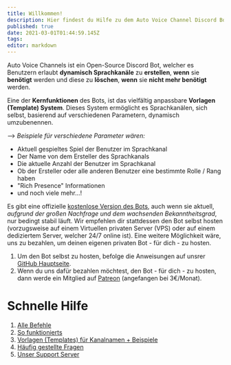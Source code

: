 ```yaml
---
title: Willkommen!
description: Hier findest du Hilfe zu dem Auto Voice Channel Discord Bot.
published: true
date: 2021-03-01T01:44:59.145Z
tags: 
editor: markdown
---
```


Auto Voice Channels ist ein Open-Source Discord Bot, welcher es Benutzern erlaubt **dynamisch Sprachkanäle** zu **erstellen**, **wenn** sie **benötigt** werden und diese zu **löschen**, **wenn** sie **nicht mehr benötigt** werden.

Eine der **Kernfunktionen** des Bots, ist das vielfältig anpassbare **Vorlagen (Template) System**. 
Dieses System ermöglicht es Sprachkanälen, sich selbst, basierend auf verschiedenen Parametern, dynamisch umzubenennen.

--> *Beispiele für verschiedene Parameter wären:*
- Aktuell gespieltes Spiel der Benutzer im Sprachkanal
- Der Name von dem Ersteller des Sprachkanals
- Die aktuelle Anzahl der Benutzer im Sprachkanal
- Ob der Ersteller oder alle anderen Benutzer eine bestimmte Rolle / Rang haben
- "Rich Presence" Informationen
- und noch viele mehr...!

Es gibt eine offizielle [kostenlose Version des Bots](https://discordapp.com/api/oauth2/authorize?client_id=479393422705426432&permissions=286280784&scope=bot), auch wenn sie aktuell, *aufgrund der großen Nachfrage und dem wachsenden Bekanntheitsgrad*, nur bedingt stabil läuft. 
Wir empfehlen dir stattdessen den Bot selbst hosten (vorzugsweise auf einem Virtuellen privaten Server (VPS) oder auf einem dediziertem Server, welcher 24/7 online ist). 
Eine weitere Möglichkeit wäre, uns zu bezahlen, um deinen eigenen privaten Bot - für dich - zu hosten.

1. Um den Bot selbst zu hosten, befolge die Anweisungen auf unsrer [GitHub Hauptseite](https://github.com/gregzaal/Auto-Voice-Channels).
2. Wenn du uns dafür bezahlen möchtest, den Bot - für dich - zu hosten, dann werde ein Mitglied auf [Patreon](https://www.patreon.com/pixaal) (angefangen bei 3€/Monat).

# Schnelle Hilfe

1. [Alle Befehle](/commands)
1. [So funktionierts](/how-it-works)
2. [Vorlagen (Templates) für Kanalnamen + Beispiele](/commands/template)
3. [Häufig gestellte Fragen](/FAQ)
4. [Unser Support Server](https://discord.io/DotsBotsSupport)